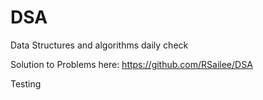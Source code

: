 # DSA
Data Structures and algorithms daily check

Solution to Problems here:
https://github.com/RSailee/DSA

Testing
